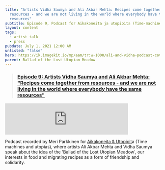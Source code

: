 ```yaml
---
title: "Artists Vidha Saumya and Ali Akbar Mehta: Recipes come together from
  resources - and we are not living in the world where everybody have the same
  resources"
subtitle: Episode 9, Podcast for Aikakoneita ja utopioita (Time-machines and utopias)
layout: content
tags:
  - artist talk
  - press
pubdate: July 1, 2021 12:00 AM
unlisted: "false"
hero: https://ik.imagekit.io/mp/aam/tr:w-1000/ali-and-vidha-podcast-cover-blum.png
parent: Ballad of the Lost Utopian Meadow
---
```

> ### [Episode 9: Artists Vidha Saumya and Ali Akbar Mehta: "Recipes come together from resources - and we are not living in the world where everybody have the same resources"](https://aikakoneitajautopioita.fi/podcast/episode-9-artists-vidha-saumya-and-ali-akbar-mehta-recipes-come-together-from-resources-and-we-are-not-living-in-the-world-where)



<iframe src="https://anchor.fm/aikakoneita-ja-utopioita/embed/episodes/Episode-9-Artists-Vidha-Saumya-and-Ali-Akbar-Mehta-Recipes-come-together-from-resources---and-we-are-not-living-in-the-world-where-everybody-have-the-same-resources-e13lapf/a-a613gim" height="102px" width="400px" frameborder="0" scrolling="no"></iframe>

Podcast recorded by Meri Parkkinen for [Aikakoneita & Utopioit](https://aikakoneitajautopioita.fi/)a (Time machines and utopias), where artists Ali Akbar Mehta and Vidha Saumya speak about the idea of the 'Ballad of the Lost Utopian Meadow', our interests in food and migrating recipes as a form of friendship and solidarity.